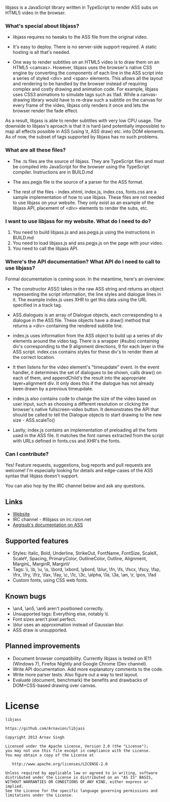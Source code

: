 libjass is a JavaScript library written in TypeScript to render ASS subs on HTML5 video in the browser.


### What's special about libjass?

* libjass requires no tweaks to the ASS file from the original video.

* It's easy to deploy. There is no server-side support required. A static hosting is all that's needed.

* One way to render subtitles on an HTML5 video is to draw them on an HTML5 &lt;canvas&gt;. However, libjass uses the browser's native CSS engine by converting the components of each line in the ASS script into a series of styled &lt;div&gt; and &lt;span&gt; elements. This allows all the layout and rendering to be handled by the browser instead of requiring complex and costly drawing and animation code. For example, libjass uses CSS3 animations to simulate tags such as \fad. While a canvas-drawing library would have to re-draw such a subtitle on the canvas for every frame of the video, libjass only renders it once and lets the browser render the fade effect.

As a result, libjass is able to render subtitles with very low CPU usage. The downside to libjass's aproach is that it is hard (and potentially impossible) to map all effects possible in ASS (using \t, ASS draw) etc. into DOM elements. As of now, the subset of tags supported by libjass has no such problems.


### What are all these files?

* The .ts files are the source of libjass. They are TypeScript files and must be compiled into JavaScript for the browser using the TypeScript compiler. Instructions are in BUILD.md

* The ass.pegjs file is the source of a parser for the ASS format.

* The rest of the files - index.xhtml, index.js, index.css, fonts.css are a sample implementation of how to use libjass. These files are not needed to use libjass on your website. They only exist as an example of the libjass API, placement of &lt;div&gt; elements to render the subs, etc.


### I want to use libjass for my website. What do I need to do?

1. You need to build libjass.js and ass.pegjs.js using the instructions in BUILD.md
1. You need to load libjass.js and ass.pegjs.js on the page with your video.
1. You need to call the libjass API.

### Where's the API documentation? What API do I need to call to use libjass?

Formal documentation is coming soon. In the meantime, here's an overview:

* The constructor ASS() takes in the raw ASS string and returns an object representing the script information, the line styles and dialogue lines in it. The example index.js uses XHR to get this data using the URL specified in a track tag.

* ASS.dialogues is an array of Dialogue objects, each corresponding to a dialogue in the ASS file. These objects have a draw() method that returns a &lt;div&gt; containing the rendered subtitle line.

* index.js uses information from the ASS object to build up a series of div elements around the video tag. There is a wrapper (#subs) containing div's corresponding to the 9 alignment directions, 9 for each layer in the ASS script. index.css contains styles for these div's to render them at the correct location.

* It then listens for the video element's "timeupdate" event. In the event handler, it determines the set of dialogues to be shown, calls draw() on each of them, and appendChild's the result into the appropriate layer+alignment div. It only does this if the dialogue has not already been drawn by a previous timeupdate.

* index.js also contains code to change the size of the video based on user input, such as choosing a different resolution or clicking the browser's native fullscreen-video button. It demonstrates the API that should be called to tell the Dialogue objects to start drawing to the new size - ASS.scaleTo()

* Lastly, index.js contains an implementation of preloading all the fonts used in the ASS file. It matches the font names extracted from the script with URLs defined in fonts.css and XHR's the fonts.


### Can I contribute?

Yes! Feature requests, suggestions, bug reports and pull requests are welcome! I'm especially looking for details and edge-cases of the ASS syntax that libjass doesn't support.

You can also hop by the IRC channel below and ask any questions.


## Links

* [Website](https://github.com/Arnavion/libjass/)
* IRC channel - #libjass on irc.rizon.net
* [Aegisub's documentation on ASS](http://docs.aegisub.org/3.0/ASS_Tags/)


## Supported features

* Styles: Italic, Bold, Underline, StrikeOut, FontName, FontSize, ScaleX, ScaleY, Spacing, PrimaryColor, OutlineColor, Outline, Alignment, MarginL, MarginR, MarginV
* Tags: \i, \b, \u, \s, \bord, \xbord, \ybord, \blur, \fn, \fs, \fscx, \fscy, \fsp, \frx, \fry, \frz, \fax, \fay, \c, \1c, \3c, \alpha, \1a, \3a, \an, \r, \pos, \fad
* Custom fonts, using CSS web fonts.


## Known bugs

* \an4, \an5, \an6 aren't positioned correctly.
* Unsupported tags: Everything else, notably \t.
* Font sizes aren't pixel perfect.
* \blur uses an approximation instead of Gaussian blur.
* ASS draw is unsupported.


## Planned improvements

* Document browser compatibility. Currently libjass is tested on IE11 (Windows 7), Firefox Nightly and Google Chrome (Dev channel).
* Write API documentation. Add more explanatory comments to the code.
* Write more parser tests. Also figure out a way to test layout.
* Evaluate (document, benchmark) the benefits and drawbacks of DOM+CSS-based drawing over canvas.


# License

```
libjass

https://github.com/Arnavion/libjass

Copyright 2013 Arnav Singh

Licensed under the Apache License, Version 2.0 (the "License");
you may not use this file except in compliance with the License.
You may obtain a copy of the License at

   http://www.apache.org/licenses/LICENSE-2.0

Unless required by applicable law or agreed to in writing, software
distributed under the License is distributed on an "AS IS" BASIS,
WITHOUT WARRANTIES OR CONDITIONS OF ANY KIND, either express or implied.
See the License for the specific language governing permissions and
limitations under the License.
```
